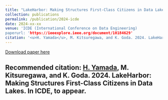 ```yaml
---
title: "LakeHarbor: Making Structures First-Class Citizens in Data Lakes"
collection: publications
permalink: /publication/2024-icde
date: 2024-xx-xx
venue: 'ICDE (International Conference on Data Engineering)
paperurl: 'https://ieeexplore.ieee.org/document/10184629'
citation: '<u>H. Yamada</u>, M. Kitsuregawa, and K. Goda. 2024. LakeHarbor: Making Structures First-Class Citizens in Data Lakes. In ICDE, to appear.'
---
```


[Download paper here]()

Recommended citation: <u>H. Yamada</u>, M. Kitsuregawa, and K. Goda. 2024. LakeHarbor: Making Structures First-Class Citizens in Data Lakes. In ICDE, to appear.
---

